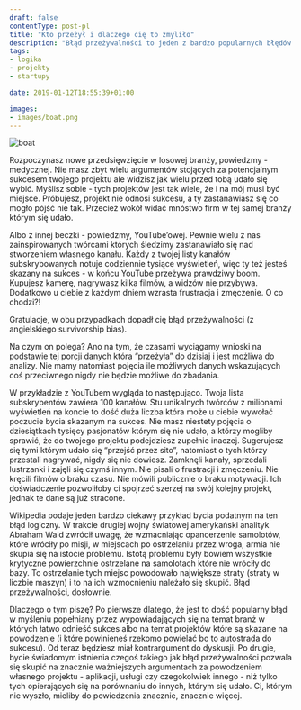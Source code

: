 ```yaml
---
draft: false
contentType: post-pl
title: "Kto przeżył i dlaczego cię to zmyliło"
description: "Błąd przeżywalności to jeden z bardzo popularnych błędów u każdego kto myśli o własnym przedsięwzięciu."
tags: 
- logika
- projekty
- startupy

date: 2019-01-12T18:55:39+01:00

images:
- images/boat.png
---
```


![boat](/images/boat.png)

Rozpoczynasz nowe przedsięwzięcie w losowej branży, powiedzmy - medycznej. Nie masz zbyt wielu argumentów stojących za potencjalnym sukcesem twojego projektu ale widzisz jak wielu przed tobą udało się wybić. Myślisz sobie - tych projektów jest tak wiele, że i na mój musi być miejsce. Próbujesz, projekt nie odnosi sukcesu, a ty zastanawiasz się co mogło pójść nie tak. Przecież wokół widać mnóstwo firm w tej samej branży którym się udało. 

Albo z innej beczki - powiedzmy, YouTube’owej. Pewnie wielu z nas zainspirowanych twórcami których śledzimy zastanawiało się nad stworzeniem własnego kanału. Każdy z twojej listy kanałów subskrybowanych notuje codziennie tysiące wyświetleń, więc ty też jesteś skazany na sukces - w końcu YouTube przeżywa prawdziwy boom. Kupujesz kamerę, nagrywasz kilka filmów, a widzów nie przybywa. Dodatkowo u ciebie z każdym dniem wzrasta frustracja i zmęczenie. O co chodzi?!

Gratulacje, w obu przypadkach dopadł cię błąd przeżywalności (z angielskiego survivorship bias).

Na czym on polega? Ano na tym, że czasami wyciągamy wnioski na podstawie tej porcji danych która “przeżyła” do dzisiaj i jest możliwa do analizy. Nie mamy natomiast pojęcia ile możliwych danych wskazujących coś przeciwnego nigdy nie będzie możliwe do zbadania.

W przykładzie z YouTubem wygląda to następująco. Twoja lista subskrybentów zawiera 100 kanałów. Stu unikalnych twórców z milionami wyświetleń na koncie to dość duża liczba która może u ciebie wywołać poczucie bycia skazanym na sukces. Nie masz niestety pojęcia o dziesiątkach tysięcy pasjonatów którym się nie udało, a którzy mogliby sprawić, że do twojego projektu podejdziesz zupełnie inaczej. Sugerujesz się tymi którym udało się “przejść przez sito”, natomiast o tych którzy przestali nagrywać, nigdy się nie dowiesz. Zamknęli kanały, sprzedali lustrzanki i zajęli się czymś innym. Nie pisali o frustracji i zmęczeniu. Nie kręcili filmów o braku czasu. Nie mówili publicznie o braku motywacji. Ich doświadczenie pozwoliłoby ci spojrzeć szerzej na swój kolejny projekt, jednak te dane są już stracone.

Wikipedia podaje jeden bardzo ciekawy przykład bycia podatnym na ten błąd logiczny. W trakcie drugiej wojny światowej amerykański analityk Abraham Wald zwrócił uwagę, że wzmacniając opancerzenie samolotów, które wróciły po misji, w miejscach po ostrzelaniu przez wroga, armia nie skupia się na istocie problemu. Istotą problemu były bowiem wszystkie krytyczne powierzchnie ostrzelane na samolotach które nie wróciły do bazy. To ostrzelanie tych miejsc powodowało największe straty (straty w liczbie maszyn) i to na ich wzmocnieniu należało się skupić. Błąd przeżywalności, dosłownie.

Dlaczego o tym piszę? Po pierwsze dlatego, że jest to dość popularny błąd w myśleniu popełniany przez wypowiadających się na temat branż w których łatwo odnieść sukces albo na temat projektów które są skazane na powodzenie (i które powinieneś rzekomo powielać bo to autostrada do sukcesu). Od teraz będziesz miał kontrargument do dyskusji. Po drugie, bycie świadomym istnienia czegoś takiego jak błąd przeżywalności pozwala się skupić na znacznie ważniejszych argumentach za powodzeniem własnego projektu - aplikacji, usługi czy czegokolwiek innego - niż tylko tych opierających się na porównaniu do innych, którym się udało. Ci, którym nie wyszło, mieliby do powiedzenia znacznie, znacznie więcej.

